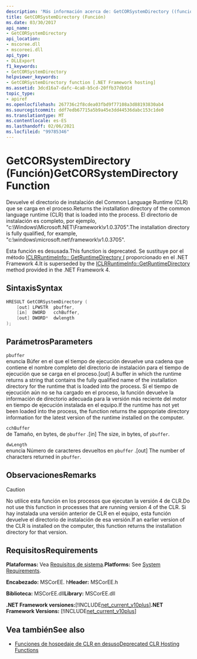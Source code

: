 ```yaml
---
description: 'Más información acerca de: GetCORSystemDirectory ((función)'
title: GetCORSystemDirectory (Función)
ms.date: 03/30/2017
api_name:
- GetCORSystemDirectory
api_location:
- mscoree.dll
- mscoreei.dll
api_type:
- DLLExport
f1_keywords:
- GetCORSystemDirectory
helpviewer_keywords:
- GetCORSystemDirectory function [.NET Framework hosting]
ms.assetid: 3dcd16a7-dafc-4ca8-b5cd-20ffb37db91d
topic_type:
- apiref
ms.openlocfilehash: 267736c2f8cdea03fbd9f77108a3d88193830ab4
ms.sourcegitcommit: ddf7edb67715a5b9a45e3dd44536dabc153c1de0
ms.translationtype: MT
ms.contentlocale: es-ES
ms.lasthandoff: 02/06/2021
ms.locfileid: "99785346"
---
```

# <a name="getcorsystemdirectory-function"></a><span data-ttu-id="f753c-103">GetCORSystemDirectory (Función)</span><span class="sxs-lookup"><span data-stu-id="f753c-103">GetCORSystemDirectory Function</span></span>

<span data-ttu-id="f753c-104">Devuelve el directorio de instalación del Common Language Runtime (CLR) que se carga en el proceso.</span><span class="sxs-lookup"><span data-stu-id="f753c-104">Returns the installation directory of the common language runtime (CLR) that is loaded into the process.</span></span> <span data-ttu-id="f753c-105">El directorio de instalación es completo, por ejemplo, "c:\Windows\Microsoft.NET\Framework\v1.0.3705".</span><span class="sxs-lookup"><span data-stu-id="f753c-105">The installation directory is fully qualified, for example, "c:\windows\microsoft.net\framework\v1.0.3705".</span></span>  
  
 <span data-ttu-id="f753c-106">Esta función es desusada.</span><span class="sxs-lookup"><span data-stu-id="f753c-106">This function is deprecated.</span></span> <span data-ttu-id="f753c-107">Se sustituye por el método [ICLRRuntimeInfo:: GetRuntimeDirectory (](iclrruntimeinfo-getruntimedirectory-method.md) proporcionado en el .NET Framework 4.</span><span class="sxs-lookup"><span data-stu-id="f753c-107">It is superseded by the [ICLRRuntimeInfo::GetRuntimeDirectory](iclrruntimeinfo-getruntimedirectory-method.md) method provided in the .NET Framework 4.</span></span>  
  
## <a name="syntax"></a><span data-ttu-id="f753c-108">Sintaxis</span><span class="sxs-lookup"><span data-stu-id="f753c-108">Syntax</span></span>  
  
```cpp  
HRESULT GetCORSystemDirectory (
    [out] LPWSTR  pbuffer,
    [in]  DWORD   cchBuffer,
    [out] DWORD*  dwlength  
);
```  
  
## <a name="parameters"></a><span data-ttu-id="f753c-109">Parámetros</span><span class="sxs-lookup"><span data-stu-id="f753c-109">Parameters</span></span>  

 `pbuffer`  
 <span data-ttu-id="f753c-110">enuncia Búfer en el que el tiempo de ejecución devuelve una cadena que contiene el nombre completo del directorio de instalación para el tiempo de ejecución que se carga en el proceso.</span><span class="sxs-lookup"><span data-stu-id="f753c-110">[out] A buffer in which the runtime returns a string that contains the fully qualified name of the installation directory for the runtime that is loaded into the process.</span></span> <span data-ttu-id="f753c-111">Si el tiempo de ejecución aún no se ha cargado en el proceso, la función devuelve la información de directorio adecuada para la versión más reciente del motor en tiempo de ejecución instalada en el equipo.</span><span class="sxs-lookup"><span data-stu-id="f753c-111">If the runtime has not yet been loaded into the process, the function returns the appropriate directory information for the latest version of the runtime installed on the computer.</span></span>  
  
 `cchBuffer`  
 <span data-ttu-id="f753c-112">de Tamaño, en bytes, de `pbuffer` .</span><span class="sxs-lookup"><span data-stu-id="f753c-112">[in] The size, in bytes, of `pbuffer`.</span></span>  
  
 `dwLength`  
 <span data-ttu-id="f753c-113">enuncia Número de caracteres devueltos en `pbuffer` .</span><span class="sxs-lookup"><span data-stu-id="f753c-113">[out] The number of characters returned in `pbuffer`.</span></span>  
  
## <a name="remarks"></a><span data-ttu-id="f753c-114">Observaciones</span><span class="sxs-lookup"><span data-stu-id="f753c-114">Remarks</span></span>  
  
> [!CAUTION]
> <span data-ttu-id="f753c-115">No utilice esta función en los procesos que ejecutan la versión 4 de CLR.</span><span class="sxs-lookup"><span data-stu-id="f753c-115">Do not use this function in processes that are running version 4 of the CLR.</span></span> <span data-ttu-id="f753c-116">Si hay instalada una versión anterior de CLR en el equipo, esta función devuelve el directorio de instalación de esa versión.</span><span class="sxs-lookup"><span data-stu-id="f753c-116">If an earlier version of the CLR is installed on the computer, this function returns the installation directory for that version.</span></span>  
  
## <a name="requirements"></a><span data-ttu-id="f753c-117">Requisitos</span><span class="sxs-lookup"><span data-stu-id="f753c-117">Requirements</span></span>  

 <span data-ttu-id="f753c-118">**Plataformas:** Vea [Requisitos de sistema](../../get-started/system-requirements.md).</span><span class="sxs-lookup"><span data-stu-id="f753c-118">**Platforms:** See [System Requirements](../../get-started/system-requirements.md).</span></span>  
  
 <span data-ttu-id="f753c-119">**Encabezado:** MSCorEE. h</span><span class="sxs-lookup"><span data-stu-id="f753c-119">**Header:** MSCorEE.h</span></span>  
  
 <span data-ttu-id="f753c-120">**Biblioteca:** MSCorEE.dll</span><span class="sxs-lookup"><span data-stu-id="f753c-120">**Library:** MSCorEE.dll</span></span>  
  
 <span data-ttu-id="f753c-121">**.NET Framework versiones:**[!INCLUDE[net_current_v10plus](../../../../includes/net-current-v10plus-md.md)]</span><span class="sxs-lookup"><span data-stu-id="f753c-121">**.NET Framework Versions:** [!INCLUDE[net_current_v10plus](../../../../includes/net-current-v10plus-md.md)]</span></span>  
  
## <a name="see-also"></a><span data-ttu-id="f753c-122">Vea también</span><span class="sxs-lookup"><span data-stu-id="f753c-122">See also</span></span>

- [<span data-ttu-id="f753c-123">Funciones de hospedaje de CLR en desuso</span><span class="sxs-lookup"><span data-stu-id="f753c-123">Deprecated CLR Hosting Functions</span></span>](deprecated-clr-hosting-functions.md)
